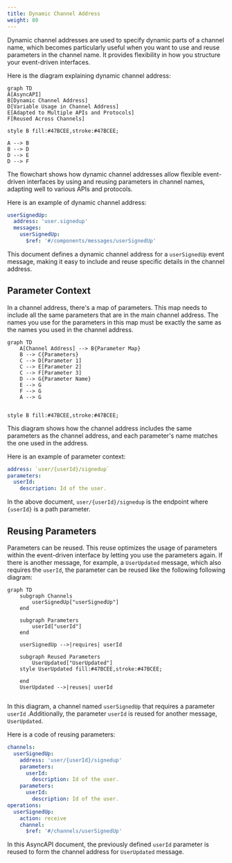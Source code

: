 ```yaml
---
title: Dynamic Channel Address
weight: 80
---
```


Dynamic channel addresses are used to specify dynamic parts of a channel name, which becomes particularly useful when you want to use and reuse parameters in the channel name. It provides flexibility in how you structure your event-driven interfaces.

Here is the diagram explaining dynamic channel address:

```mermaid
graph TD
A[AsyncAPI]
B[Dynamic Channel Address]
D[Variable Usage in Channel Address]
E[Adapted to Multiple APIs and Protocols]
F[Reused Across Channels]

style B fill:#47BCEE,stroke:#47BCEE;

A --> B
B --> D
D --> E
D --> F
```

The flowchart shows how dynamic channel addresses allow flexible event-driven interfaces by using and reusing parameters in channel names, adapting well to various APIs and protocols.

Here is an example of dynamic channel address:

```yml
userSignedUp:
  address: 'user.signedup'
  messages:
    userSignedUp:
      $ref: '#/components/messages/userSignedUp'
```

This document defines a dynamic channel address for a `userSignedUp` event message, making it easy to include and reuse specific details in the channel address.

## Parameter Context

In a channel address, there's a map of parameters. This map needs to include all the same parameters that are in the main channel address. The names you use for the parameters in this map must be exactly the same as the names you used in the channel address.

```mermaid
graph TD
    A[Channel Address] --> B{Parameter Map}
    B --> C{Parameters}
    C --> D[Parameter 1]
    C --> E[Parameter 2]
    C --> F[Parameter 3]
    D --> G{Parameter Name}
    E --> G
    F --> G
    A --> G


style B fill:#47BCEE,stroke:#47BCEE;
```

This diagram shows how the channel address includes the same parameters as the channel address, and each parameter's name matches the one used in the address.

Here is an example of parameter context:

```yml
address: `user/{userId}/signedup`
parameters:
  userId:
    description: Id of the user.
```

In the above document, `user/{userId}/signedup` is the endpoint where `{userId}` is a path parameter.

## Reusing Parameters

Parameters can be reused. This reuse optimizes the usage of parameters within the event-driven interface by letting you use the parameters again. If there is another message, for example, a `UserUpdated` message, which also requires the `userId`, the parameter can be reused like the following following diagram:

```mermaid
graph TD
    subgraph Channels
        userSignedUp["userSignedUp"]
    end

    subgraph Parameters
        userId["userId"]
    end

    userSignedUp -->|requires| userId

    subgraph Reused Parameters
        UserUpdated["UserUpdated"]
    style UserUpdated fill:#47BCEE,stroke:#47BCEE;
    
    end
    UserUpdated -->|reuses| userId


```

In this diagram, a channel named `userSignedUp` that requires a parameter `userId` .Additionally, the parameter `userId` is reused for another message, `UserUpdated`. 

Here is a code of reusing parameters:

```yml
channels:
  userSignedUp:
    address: 'user/{userId}/signedup'
    parameters:
      userId:
        description: Id of the user.
    parameters:
      userId:
        description: Id of the user.    
operations: 
  userSignedUp:
    action: receive
    channel: 
      $ref: '#/channels/userSignedUp'  
```

In this AsyncAPI document, the previously defined `userId` parameter is reused to form the channel address for `UserUpdated` message.
